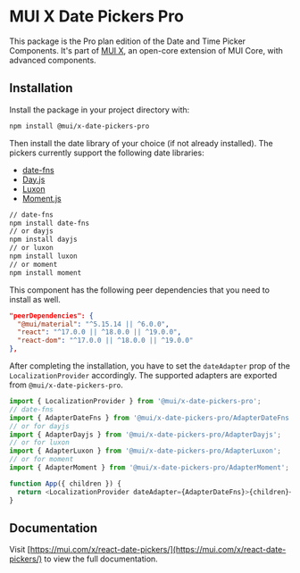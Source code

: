 # MUI X Date Pickers Pro

This package is the Pro plan edition of the Date and Time Picker Components.
It's part of [MUI X](https://mui.com/x/), an open-core extension of MUI Core, with advanced components.

## Installation

Install the package in your project directory with:

```bash
npm install @mui/x-date-pickers-pro
```

Then install the date library of your choice (if not already installed).
The pickers currently support the following date libraries:

- [date-fns](https://date-fns.org/)
- [Day.js](https://day.js.org/)
- [Luxon](https://moment.github.io/luxon/#/)
- [Moment.js](https://momentjs.com/)

```bash
// date-fns
npm install date-fns
// or dayjs
npm install dayjs
// or luxon
npm install luxon
// or moment
npm install moment
```

This component has the following peer dependencies that you need to install as well.

```json
"peerDependencies": {
  "@mui/material": "^5.15.14 || ^6.0.0",
  "react": "^17.0.0 || ^18.0.0 || ^19.0.0",
  "react-dom": "^17.0.0 || ^18.0.0 || ^19.0.0"
},
```

After completing the installation, you have to set the `dateAdapter` prop of the `LocalizationProvider` accordingly.
The supported adapters are exported from `@mui/x-date-pickers-pro`.

```js
import { LocalizationProvider } from '@mui/x-date-pickers-pro';
// date-fns
import { AdapterDateFns } from '@mui/x-date-pickers-pro/AdapterDateFns';
// or for dayjs
import { AdapterDayjs } from '@mui/x-date-pickers-pro/AdapterDayjs';
// or for luxon
import { AdapterLuxon } from '@mui/x-date-pickers-pro/AdapterLuxon';
// or for moment
import { AdapterMoment } from '@mui/x-date-pickers-pro/AdapterMoment';

function App({ children }) {
  return <LocalizationProvider dateAdapter={AdapterDateFns}>{children}</LocalizationProvider>;
}
```

## Documentation

Visit [https://mui.com/x/react-date-pickers/](https://mui.com/x/react-date-pickers/) to view the full documentation.
